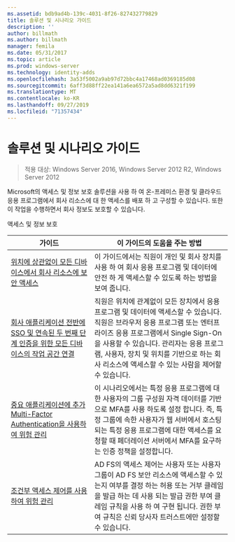 ```yaml
---
ms.assetid: bdb9ad4b-139c-4031-8f26-827432779829
title: 솔루션 및 시나리오 가이드
description: ''
author: billmath
ms.author: billmath
manager: femila
ms.date: 05/31/2017
ms.topic: article
ms.prod: windows-server
ms.technology: identity-adds
ms.openlocfilehash: 3a53f5002a9ab97d72bbc4a17468ad0369185d08
ms.sourcegitcommit: 6aff3d88ff22ea141a6ea6572a5ad8dd6321f199
ms.translationtype: MT
ms.contentlocale: ko-KR
ms.lasthandoff: 09/27/2019
ms.locfileid: "71357434"
---
```

# <a name="solutions-and-scenario-guides"></a>솔루션 및 시나리오 가이드

>적용 대상: Windows Server 2016, Windows Server 2012 R2, Windows Server 2012
 
  
Microsoft의 액세스 및 정보 보호 솔루션을 사용 하 여 온-프레미스 환경 및 클라우드 응용 프로그램에서 회사 리소스에 대 한 액세스를 배포 하 고 구성할 수 있습니다. 또한 이 작업을 수행하면서 회사 정보도 보호할 수 있습니다.  
  
액세스 및 정보 보호  
  
|가이드|이 가이드의 도움을 주는 방법                                                                                                                                                                                                                                                                                                                                                                                                    
|-----|-----  
| [위치에 상관없이 모든 디바이스에서 회사 리소스에 보안 액세스](https://technet.microsoft.com/library/dn550982.aspx)|이 가이드에서는 직원이 개인 및 회사 장치를 사용 하 여 회사 응용 프로그램 및 데이터에 안전 하 게 액세스할 수 있도록 하는 방법을 보여 줍니다.                                                                                                                                                                                    
| [회사 애플리케이션 전반에 SSO 및 연속된 두 번째 단계 인증을 위한 모든 디바이스의 작업 공간 연결](https://technet.microsoft.com/library/dn280945.aspx) | 직원은 위치에 관계없이 모든 장치에서 응용 프로그램 및 데이터에 액세스할 수 있습니다. 직원은 브라우저 응용 프로그램 또는 엔터프라이즈 응용 프로그램에서 Single Sign-On을 사용할 수 있습니다. 관리자는 응용 프로그램, 사용자, 장치 및 위치를 기반으로 하는 회사 리소스에 액세스할 수 있는 사람을 제어할 수 있습니다.                                        
| [중요 애플리케이션에 추가 Multi-Factor Authentication을 사용하여 위험 관리](https://technet.microsoft.com/library/dn280949.aspx)| 이 시나리오에서는 특정 응용 프로그램에 대 한 사용자의 그룹 구성원 자격 데이터를 기반으로 MFA를 사용 하도록 설정 합니다. 즉, 특정 그룹에 속한 사용자가 웹 서버에서 호스팅되는 특정 응용 프로그램에 대한 액세스를 요청할 때 페더레이션 서버에서 MFA를 요구하는 인증 정책을 설정합니다.  
| [조건부 액세스 제어를 사용하여 위험 관리](https://technet.microsoft.com/library/dn280937.aspx) | AD FS의 액세스 제어는 사용자 또는 사용자 그룹이 AD FS 보안 리소스에 액세스할 수 있는지 여부를 결정 하는 허용 또는 거부 클레임을 발급 하는 데 사용 되는 발급 권한 부여 클레임 규칙을 사용 하 여 구현 됩니다. 권한 부여 규칙은 신뢰 당사자 트러스트에만 설정할 수 있습니다.
  


